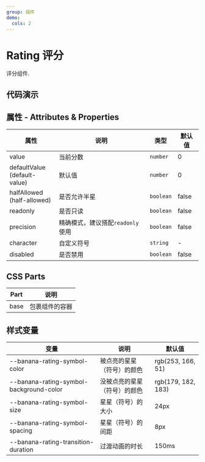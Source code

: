```yaml
---
group: 组件
demo:
  cols: 2
---
```


# Rating 评分

评分组件.

## 代码演示

<code src="./demos/basicUsage.tsx"></code>
<code src="./demos/halfAllowed.tsx"></code>
<code src="./demos/readonly.tsx"></code>
<code src="./demos/precision.tsx"></code>
<code src="./demos/character.tsx"></code>
<code src="./demos/disabled.tsx"></code>

## 属性 - Attributes & Properties

| 属性                                | 说明                             | 类型      | 默认值 |
| ----------------------------------- | -------------------------------- | --------- | ------ |
| value                               | 当前分数                         | `number`  | 0      |
| defaultValue <br /> (default-value) | 默认值                           | `number`  | 0      |
| halfAllowed <br /> (half-allowed)   | 是否允许半星                     | `boolean` | false  |
| readonly                            | 是否只读                         | `boolean` | false  |
| precision                           | 精确模式，建议搭配`readonly`使用 | `boolean` | false  |
| character                           | 自定义符号                       | `string`  | -      |
| disabled                            | 是否禁用                         | `boolean` | false  |

## CSS Parts

| Part | 说明           |
| ---- | -------------- |
| base | 包裹组件的容器 |

## 样式变量

| 变量                                    | 说明                         | 默认值             |
| --------------------------------------- | ---------------------------- | ------------------ |
| --banana-rating-symbol-color            | 被点亮的星星（符号）的颜色   | rgb(253, 166, 51)  |
| --banana-rating-symbol-background-color | 没被点亮的星星（符号）的颜色 | rgb(179, 182, 183) |
| --banana-rating-symbol-size             | 星星（符号）的大小           | 24px               |
| --banana-rating-symbol-spacing          | 星星（符号）的间距           | 8px                |
| --banana-rating-transition-duration     | 过渡动画的时长               | 150ms              |
